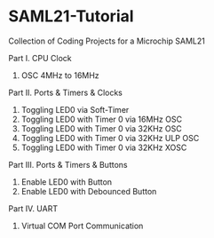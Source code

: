# SAML21-Tutorial
Collection of Coding Projects for a Microchip SAML21

Part I. CPU Clock
1. OSC 4MHz to 16MHz

Part II. Ports & Timers & Clocks
1. Toggling LED0 via Soft-Timer
2. Toggling LED0 with Timer 0 via 16MHz OSC
3. Toggling LED0 with Timer 0 via 32KHz OSC
3. Toggling LED0 with Timer 0 via 32KHz ULP OSC
4. Toggling LED0 with Timer 0 via 32KHz XOSC

Part III. Ports & Timers & Buttons
1. Enable LED0 with Button
2. Enable LED0 with Debounced Button

Part IV. UART 
1. Virtual COM Port Communication

